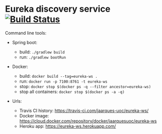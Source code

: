 # Eureka discovery service [![Build Status](https://travis-ci.com/jaarques-uoc/eureka-ws.svg?branch=master)](https://travis-ci.com/jaarques-uoc/eureka-ws)

Command line tools:
* Spring boot:
    * build: `./gradlew build`
    * run: `./gradlew bootRun`
* Docker:
    * build: `docker build --tag=eureka-ws .`
    * run: `docker run -p 7100:8761 -t eureka-ws`
    * stop: `docker stop $(docker ps -q --filter ancestor=eureka-ws)`
    * stop all containers: `docker stop $(docker ps -a -q)`

* Urls:
    * Travis CI history: https://travis-ci.com/jaarques-uoc/eureka-ws/
    * Docker image: https://cloud.docker.com/repository/docker/jaarquesuoc/eureka-ws
    * Heroku app: https://eureka-ws.herokuapp.com/
